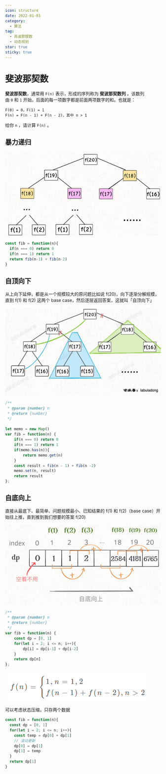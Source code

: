 ```yaml
---
icon: structure
date: 2022-01-01
category:
  - 算法
tag:
  - 菲波那锲数
  - 动态规划
star: true
sticky: true
---
```


# 斐波那契数

**斐波那契数**，通常用 `F(n)` 表示，形成的序列称为 **斐波那契数列** 。该数列由 `0` 和 `1` 开始，后面的每一项数字都是前面两项数字的和。也就是：

```
F(0) = 0，F(1) = 1
F(n) = F(n - 1) + F(n - 2)，其中 n > 1
```

给你 `n` ，请计算 `F(n)` 。

## 暴力递归

![Untitled](../images/fib1.png)

```js
const fib = function(n){
  if(n === 0) return 0
  if(n === 1) return 1
  return fib(n-1) + fib(n-2)
}
```

## 自顶向下

从上向下延伸，都是从一个规模较大的原问题比如说 f(20)，向下逐渐分解规模，直到 f(1) 和 f(2) 这两个 base case，然后逐层返回答案，这就叫「自顶向下」

![修剪子树](../images/fib1.jpeg)

```jsx
/**
 * @param {number} n
 * @return {number}
 */

let memo = new Map()
var fib = function(n) {
    if(n === 0) return 0
    if(n === 1) return 1
    if(memo.has(n)){
        return memo.get(n)
    }
    const result = fib(n - 1) + fib(n -2)
    memo.set(n, result)
    return result
};
```

## 自底向上

直接从最底下、最简单、问题规模最小、已知结果的 f(1) 和 f(2)（base case）开始往上推，直到推到我们想要的答案 f(20)

![Untitled](../images/fib2.png)

```jsx
/**
 * @param {number} n
 * @return {number}
 */
var fib = function(n) {
    const dp = [0, 1]
    for(let i = 2; i <= n; i++){
        dp[i] = dp[i-1] + dp[i-2]
    }
    return dp[n]
};
```

![Untitled](../images/fib3.png)

可以考虑状态压缩，只存两个数据

```js
const fib = function(n){
  const dp = [0, 1]
  for(let i = 2; i <= n; i++){
    const temp = dp[0] + dp[1]
    // 滚动更新
    dp[0] = dp[1]
    dp[1] = temp
  }
  return dp[1]
}
```